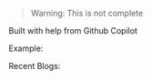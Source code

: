 > Warning: This is not complete

Built with help from Github Copilot

Example:

Recent Blogs:

<!-- blog-post-list:start -->
<!-- blog-post-list:end -->
